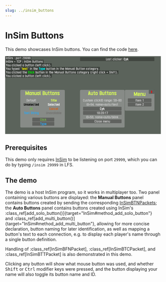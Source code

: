 ```yaml
---
slug: ../insim_buttons
---
```


# InSim Buttons

This demo showcases InSim buttons. You can find the code
[here](https://gitlab.com/godot-insim/godot_insim/-/blob/main/addons/godot_insim/demo/buttons/demo_buttons.gd).

![InSim buttons](./insim_buttons.png)

## Prerequisites

This demo only requires [InSim](/guides/getting_started/insim/intro.md) to be listening on port `29999`,
which you can do by typing `/insim 29999` in LFS.

## The demo

The demo is a host InSim program, so it works in multiplayer too. Two panel containing various
buttons are displayed: the **Manual Buttons** panel contains buttons created by sending the
corresponding [InSimBTNPackets](/class_ref/InSimBTNPacket.mdx); the **Auto Buttons** panel
contains buttons created using InSim's :class_ref[add_solo_button()]{target="InSim#method_add_solo_button"}
and :class_ref[add_multi_button()]{target="InSim#method_add_multi_button"}, allowing for more concise
declaration, button naming for later identification, as well as mapping a button's text to each connection,
e.g. to display each player's name through a single button definition.

Handling of :class_ref[InSimBFNPacket], :class_ref[InSimBTCPacket], and :class_ref[InSimBTTPacket]
is also demonstrated in this demo.

Clicking any button will show what mouse button was used, and whether <kbd>Shift</kbd> or
<kbd>Ctrl</kbd> modifier keys were pressed, and the button displaying your name will also
toggle its button name and ID.

